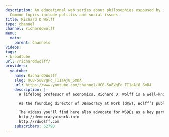 ```yaml
---
description: An educational web series about philosophies espoused by individual films.
  Common topics include politics and social issues.
title: Richard D Wolff
type: channel
channel: richarddwolff
menu:
  main:
    parent: Channels
videos:
tags:
- breadtube
url: /richarddwolff/
providers:
  youtube:
    name: RichardDWolff
    slug: UCB-5u8VgFc_TI1aAj8_SmDA
    url: https://www.youtube.com/channel/UCB-5u8VgFc_TI1aAj8_SmDA
    description: |-
      A lifelong professor of economics, Richard D. Wolff is a well-known critic of contemporary capitalism and the leading proponent of an alternative economic system based on Worker Self-Directed Enterprises (WSDEs). He is the host of Economic Update, and has been interviewed on several popular television programs that include: Real Time with Bill Maher, Bill Moyers’ Moyers & Company, The Charlie Rose Show, and Up with Chris Hayes.

      As the founding director of Democracy at Work (d@w), Wolff’s publications that advocate for making the workplace democratic include articles in Truthout.org, The Guardian, Common Dreams, as well as his recent book: Capitalism's Crisis Deepens

      The videos you'll find here also advocate for WSDEs as a key part of moving forward from the current model of capitalism to a new and better economy. For more information, please visit our websites:
      http://democracyatwork.info
      http://rdwolff.com
    subscribers: 62790
---
```

